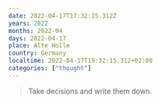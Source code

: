 ```yaml
---
date: 2022-04-17T17:32:15.312Z
years: 2022
months: 2022-04
days: 2022-04-17
place: Alte Holle
country: Germany
localtime: 2022-04-17T19:32:15.312+02:00
categories: ["thought"]
---
```

> Take decisions and write them down.
